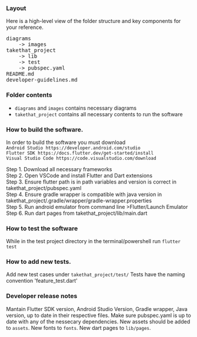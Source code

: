 ### Layout

Here is a high-level view of the folder structure and key components for your reference.
<pre>
diagrams  
    -> images    
takethat_project  
    -> lib  
    -> test  
    -> pubspec.yaml  
README.md  
developer-guidelines.md
</pre>

### Folder contents
- ```diagrams``` and ```images``` contains necessary diagrams
- ```takethat_project``` contains all necessary contents to run the software
  
### How to build the software.
In order to build the software you must download   
```Android Studio https://developer.android.com/studio```  
```Flutter SDK https://docs.flutter.dev/get-started/install```  
```Visual Studio Code https://code.visualstudio.com/download```  

Step 1. Download all necessary frameworks  
Step 2. Open VSCode and install Flutter and Dart extensions  
Step 3. Ensure flutter path is in path variables and version is correct in takethat_project/pubspec.yaml  
Step 4. Ensure gradle wrapper is compatible with java version in takethat_project/.gradle/wrapper/gradle-wrapper.properties  
Step 5. Run android emulator from command line >Flutter/Launch Emulator  
Step 6. Run dart pages from takethat_project/lib/main.dart  

### How to test the software
While in the test project directory in the terminal/powershell run ```flutter test```

### How to add new tests.
Add new test cases under ```takethat_project/test/```
Tests have the naming convention 'feature_test.dart'

### Developer release notes
Mantain Flutter SDK version, Android Studio Version, Gradle wrapper, Java version, up to date in their respective files. Make sure pubspec.yaml is up to date with any of the nessecary dependencies. New assets should be added to ```assets```. New fonts to ```fonts```. New dart pages to ```lib/pages```.
